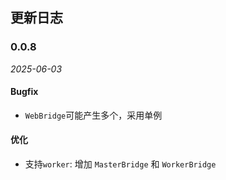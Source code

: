 ## 更新日志

### 0.0.8

*2025-06-03*

#### Bugfix
- `WebBridge`可能产生多个，采用单例
#### 优化
- 支持`worker`: 增加 `MasterBridge` 和 `WorkerBridge`
